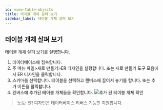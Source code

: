 ```yaml
---
id: view-table-objects
title: 테이블 개체 살펴 보기
sidebar_label: 테이블 개체 살펴 보기
---
```


## 테이블 개체 살펴 보기

테이블 개체 살펴 보기를 설명합니다.

1. 데이터베이스에 접속합니다.
2. 주 메뉴 파일>새로 만들기>ER 디자인을 실행합니다. 또는 새로 만들기 도구 모음에서 ER 디자인을 클릭합니다.
3. 스키마를 선택합니다. 테이블을 선택하고 캔버스에 끌어서 놓기를 합니다. 또는 추가 버튼을 클릭합니다.
4. 캔버스에 추가된 테이블 개체들을 확인합니다.
![추가 된 테이블 개체 확인](https://s3.ap-northeast-2.amazonaws.com/sqlgate-manual-content/1B1F9296278BA7041689BAFA7DA15BFF.jpg)

> 노트: ER 디자인은 데이터베이스 리버스 기능만 지원합니다.



